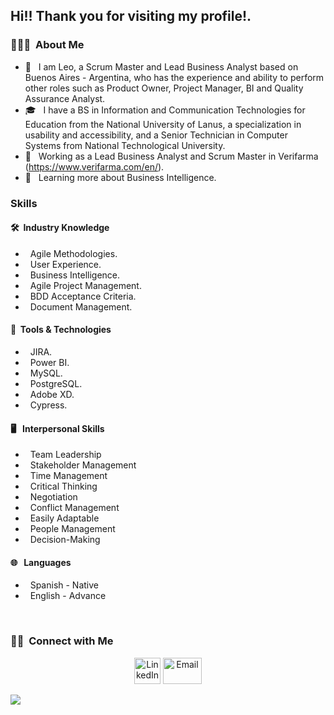 <h2> Hi!! Thank you for visiting my profile!.</h2>

<h3> 👨🏻‍💻 &nbsp;About Me </h3>

- 🤔 &nbsp; I am Leo, a Scrum Master and Lead Business Analyst based on Buenos Aires - Argentina, who has the experience and ability to perform other roles such as Product Owner, Project Manager, BI and Quality Assurance Analyst.
- 🎓 &nbsp; I have a BS in Information and Communication Technologies for Education from the National University of Lanus, a specialization in usability and accessibility, and a Senior Technician in Computer Systems from National Technological University.
- 💼 &nbsp; Working as a Lead Business Analyst and Scrum Master in Verifarma (https://www.verifarma.com/en/).
- 🌱 &nbsp; Learning more about Business Intelligence.

<h3> Skills</h3>

<h4> 🛠 &nbsp;Industry Knowledge</h4>

- &nbsp; Agile Methodologies.
- &nbsp; User Experience.
- &nbsp; Business Intelligence.
- &nbsp; Agile Project Management.
- &nbsp; BDD Acceptance Criteria.
- &nbsp; Document Management.


<h4> 🔧 &nbsp;Tools & Technologies</h4>

- &nbsp; JIRA.
- &nbsp; Power BI.
- &nbsp; MySQL.
- &nbsp; PostgreSQL.
- &nbsp; Adobe XD.
- &nbsp; Cypress.

<h4> 🖥 &nbsp; Interpersonal Skills</h4>

- &nbsp; Team Leadership
- &nbsp; Stakeholder Management
- &nbsp; Time Management
- &nbsp; Critical Thinking
- &nbsp; Negotiation
- &nbsp; Conflict Management
- &nbsp; Easily Adaptable
- &nbsp; People Management
- &nbsp; Decision-Making

<h4> 🌐 &nbsp; Languages</h4>

- &nbsp; Spanish - Native
- &nbsp; English - Advance

<br/>

<h3> 🤝🏻 &nbsp;Connect with Me </h3>

<p align="center">
<a href="https://www.linkedin.com/in/slyleonardo/"><img alt="LinkedIn" src="https://www.flaticon.com/svg/static/icons/svg/174/174857.svg" width="42" height="42"></a>
<a href="mailto:leonardo.sly@hotmail.com"><img alt="Email" src="https://download.logo.wine/logo/Outlook.com/Outlook.com-Logo.wine.png" width="62" height="42"></a>
</p>

<img src="https://scrumorg-website-prod.s3.amazonaws.com/drupal/inline-images/Mythe_15.png">
